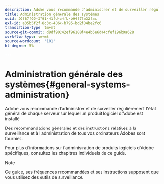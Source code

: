```yaml
---
description: Adobe vous recommande d'administrer et de surveiller régulièrement l'état général de chaque serveur sur lequel un produit logiciel d'Adobe est installé.
title: Administration générale des systèmes
uuid: 36f87f65-3791-41fd-a4fb-b94f7fa32fac
exl-id: a35b5f2f-8c3c-486c-b795-bd2f84be2fc6
translation-type: tm+mt
source-git-commit: d9df90242ef96188f4e4b5e6d04cfef196b0a628
workflow-type: tm+mt
source-wordcount: '101'
ht-degree: 5%

---
```


# Administration générale des systèmes{#general-systems-administration}

Adobe vous recommande d&#39;administrer et de surveiller régulièrement l&#39;état général de chaque serveur sur lequel un produit logiciel d&#39;Adobe est installé.

Des recommandations générales et des instructions relatives à la surveillance et à l&#39;administration de tous vos ordinateurs Adobes sont fournies.

Pour plus d&#39;informations sur l&#39;administration de produits logiciels d&#39;Adobe spécifiques, consultez les chapitres individuels de ce guide.

>[!NOTE]
>
>Ce guide, ses fréquences recommandées et ses instructions supposent que vous utilisez des outils de surveillance.
